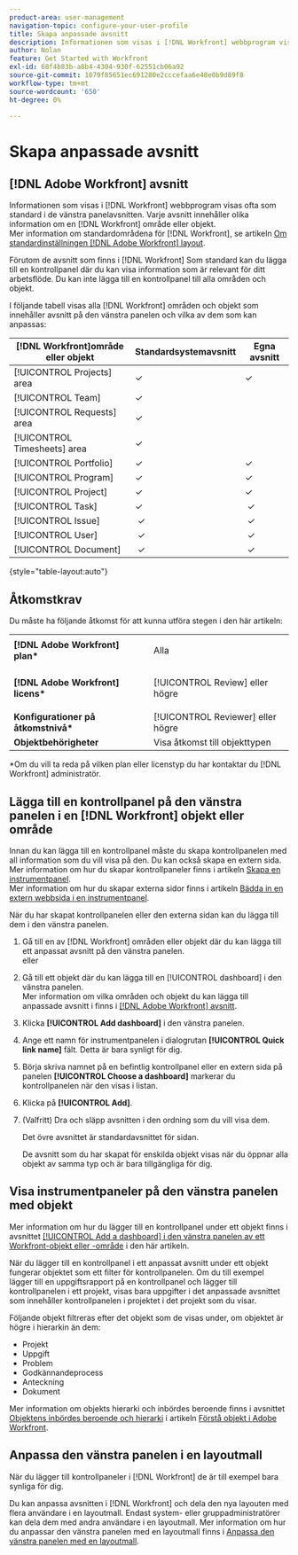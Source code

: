 ```yaml
---
product-area: user-management
navigation-topic: configure-your-user-profile
title: Skapa anpassade avsnitt
description: Informationen som visas i [!DNL Workfront] webbprogram visas ofta som standard i avsnitten i den vänstra panelen. Varje avsnitt innehåller olika information om en [!DNL Workfront] område eller objekt.
author: Nolan
feature: Get Started with Workfront
exl-id: 68f4b83b-a8b4-4304-930f-62551cb06a92
source-git-commit: 1079f85651ec691280e2cccefaa6e48e0b9d89f8
workflow-type: tm+mt
source-wordcount: '650'
ht-degree: 0%

---
```


# Skapa anpassade avsnitt

## [!DNL Adobe Workfront] avsnitt

Informationen som visas i [!DNL Workfront] webbprogram visas ofta som standard i de vänstra panelavsnitten. Varje avsnitt innehåller olika information om en [!DNL Workfront] område eller objekt.\
Mer information om standardområdena för [!DNL Workfront], se artikeln [Om standardinställningen [!DNL Adobe Workfront] layout](../../../administration-and-setup/customize-workfront/use-layout-templates/about-the-default-wf-layout.md).

Förutom de avsnitt som finns i [!DNL Workfront] Som standard kan du lägga till en kontrollpanel där du kan visa information som är relevant för ditt arbetsflöde. Du kan inte lägga till en kontrollpanel till alla områden och objekt.

I följande tabell visas alla [!DNL Workfront] områden och objekt som innehåller avsnitt på den vänstra panelen och vilka av dem som kan anpassas:

| **[!DNL Workfront]område eller objekt** | **Standardsystemavsnitt** | **Egna avsnitt** |
|---|---|---|
| [!UICONTROL Projects] area | ✓ | ✓ |
| [!UICONTROL Team] | ✓ |   |
| [!UICONTROL Requests] area | ✓ |   |
| [!UICONTROL Timesheets] area | ✓ |   |
| [!UICONTROL Portfolio] | ✓ | ✓ |
| [!UICONTROL Program] | ✓ | ✓ |
| [!UICONTROL Project] | ✓ | ✓ |
| [!UICONTROL Task] | ✓ |  ✓ |
| [!UICONTROL Issue] |  ✓ |  ✓ |
| [!UICONTROL User] |  ✓ |  ✓ |
| [!UICONTROL Document] |  ✓ |  ✓ |

{style="table-layout:auto"}

## Åtkomstkrav

Du måste ha följande åtkomst för att kunna utföra stegen i den här artikeln:

<table style="table-layout:auto"> 
 <col> 
 </col> 
 <col> 
 </col> 
 <tbody> 
  <tr> 
   <td role="rowheader"><strong>[!DNL Adobe Workfront] plan*</strong></td> 
   <td> <p>Alla</p> </td> 
  </tr> 
  <tr> 
   <td role="rowheader"><strong>[!DNL Adobe Workfront] licens*</strong></td> 
   <td> <p>[!UICONTROL Review] eller högre</p> </td> 
  </tr> 
  <tr> 
   <td role="rowheader"><strong>Konfigurationer på åtkomstnivå*</strong></td> 
   <td>[!UICONTROL Reviewer] eller högre</td> 
  </tr> 
  <tr> 
   <td role="rowheader"><strong>Objektbehörigheter</strong></td> 
   <td>Visa åtkomst till objekttypen</td> 
  </tr> 
 </tbody> 
</table>

&#42;Om du vill ta reda på vilken plan eller licenstyp du har kontaktar du [!DNL Workfront] administratör.

## Lägga till en kontrollpanel på den vänstra panelen i en [!DNL Workfront] objekt eller område

Innan du kan lägga till en kontrollpanel måste du skapa kontrollpanelen med all information som du vill visa på den. Du kan också skapa en extern sida.\
Mer information om hur du skapar kontrollpaneler finns i artikeln [Skapa en instrumentpanel](../../../reports-and-dashboards/dashboards/creating-and-managing-dashboards/create-dashboard.md).\
Mer information om hur du skapar externa sidor finns i artikeln [Bädda in en extern webbsida i en instrumentpanel](../../../reports-and-dashboards/dashboards/creating-and-managing-dashboards/embed-external-web-page-dashboard.md).

När du har skapat kontrollpanelen eller den externa sidan kan du lägga till dem i den vänstra panelen.

1. Gå till en av [!DNL Workfront] områden eller objekt där du kan lägga till ett anpassat avsnitt på den vänstra panelen.\
   eller
1. Gå till ett objekt där du kan lägga till en [!UICONTROL dashboard] i den vänstra panelen.\
   Mer information om vilka områden och objekt du kan lägga till anpassade avsnitt i finns i [[!DNL Adobe Workfront] avsnitt](#adobe-workfront-sections).
1. Klicka **[!UICONTROL Add dashboard]** i den vänstra panelen.
1. Ange ett namn för instrumentpanelen i dialogrutan **[!UICONTROL Quick link name]** fält. Detta är bara synligt för dig.
1. Börja skriva namnet på en befintlig kontrollpanel eller en extern sida på panelen **[!UICONTROL Choose a dashboard]** markerar du kontrollpanelen när den visas i listan.
1. Klicka på **[!UICONTROL Add]**.
1. (Valfritt) Dra och släpp avsnitten i den ordning som du vill visa dem.

   Det övre avsnittet är standardavsnittet för sidan.

   De avsnitt som du har skapat för enskilda objekt visas när du öppnar alla objekt av samma typ och är bara tillgängliga för dig.

## Visa instrumentpaneler på den vänstra panelen med objekt

Mer information om hur du lägger till en kontrollpanel under ett objekt finns i avsnittet [[!UICONTROL Add a dashboard] i den vänstra panelen av ett Workfront-objekt eller -område](#add-a-dashboard-in-the-left-panel-of-a-workfront-object-or-area) i den här artikeln.

När du lägger till en kontrollpanel i ett anpassat avsnitt under ett objekt fungerar objektet som ett filter för kontrollpanelen. Om du till exempel lägger till en uppgiftsrapport på en kontrollpanel och lägger till kontrollpanelen i ett projekt, visas bara uppgifter i det anpassade avsnittet som innehåller kontrollpanelen i projektet i det projekt som du visar.

Följande objekt filtreras efter det objekt som de visas under, om objektet är högre i hierarkin än dem:

* Projekt
* Uppgift
* Problem
* Godkännandeprocess
* Anteckning
* Dokument

Mer information om objekts hierarki och inbördes beroende finns i avsnittet [Objektens inbördes beroende och hierarki](../../../workfront-basics/navigate-workfront/workfront-navigation/understand-objects.md#understanding-interdependency-and-hierarchy-of-objects) i artikeln [Förstå objekt i Adobe Workfront](../../../workfront-basics/navigate-workfront/workfront-navigation/understand-objects.md).

## Anpassa den vänstra panelen i en layoutmall

När du lägger till kontrollpaneler i [!DNL Workfront] de är till exempel bara synliga för dig.

Du kan anpassa avsnitten i [!DNL Workfront] och dela den nya layouten med flera användare i en layoutmall. Endast system- eller gruppadministratörer kan dela dem med andra användare i en layoutmall. Mer information om hur du anpassar den vänstra panelen med en layoutmall finns i [Anpassa den vänstra panelen med en layoutmall](/help/quicksilver/administration-and-setup/customize-workfront/use-layout-templates/customize-left-panel.md).
